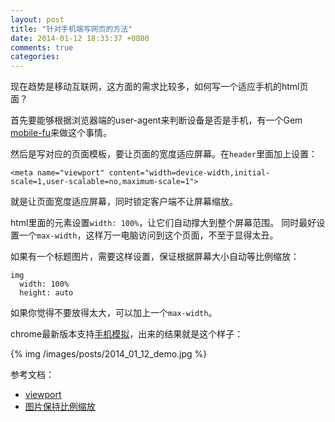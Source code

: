 ```yaml
---
layout: post
title: "针对手机端写网页的方法"
date: 2014-01-12 18:33:37 +0800
comments: true
categories: 
---
```


现在趋势是移动互联网，这方面的需求比较多，如何写一个适应手机的html页面？

首先要能够根据浏览器端的user-agent来判断设备是否是手机，有一个Gem [mobile-fu](https://github.com/brendanlim/mobile-fu)来做这个事情。

然后是写对应的页面模板，要让页面的宽度适应屏幕。在`header`里面加上设置：

    <meta name="viewport" content="width=device-width,initial-scale=1,user-scalable=no,maximum-scale=1">
    
就是让页面宽度适应屏幕，同时锁定客户端不让屏幕缩放。

html里面的元素设置`width: 100%`，让它们自动撑大到整个屏幕范围。
同时最好设置一个`max-width`，这样万一电脑访问到这个页面，不至于显得太丑。

如果有一个标题图片，需要这样设置，保证根据屏幕大小自动等比例缩放：

    img
      width: 100%
      height: auto
      
如果你觉得不要放得太大，可以加上一个`max-width`。

chrome最新版本支持[手机模拟](https://developers.google.com/chrome-developer-tools/docs/mobile-emulation)，出来的结果就是这个样子：


{% img /images/posts/2014_01_12_demo.jpg %}


参考文档：

- [viewport](https://developer.mozilla.org/en-US/docs/Mozilla/Mobile/Viewport_meta_tag)
- [图片保持比例缩放](http://stackoverflow.com/questions/12991351/css-force-image-resize-and-keep-aspect-ratio)
